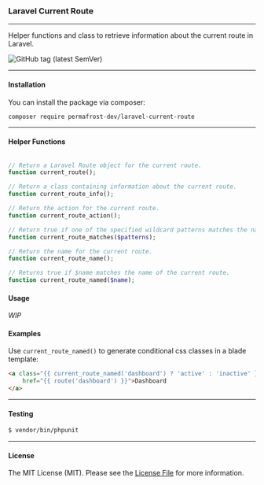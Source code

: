 ### Laravel Current Route

---
Helper functions and class to retrieve information about the current route in Laravel.


![GitHub tag (latest SemVer)](https://img.shields.io/github/v/tag/permafrost-dev/laravel-current-route?label=version&sort=semver&style=flat-square)

---

#### Installation

You can install the package via composer:

```bash
composer require permafrost-dev/laravel-current-route
```
---

#### Helper Functions

```php 

// Return a Laravel Route object for the current route.
function current_route();

// Return a class containing information about the current route.
function current_route_info();

// Return the action for the current route.
function current_route_action();

// Return true if one of the specified wildcard patterns matches the name of the current route.
function current_route_matches($patterns);

// Return the name for the current route.
function current_route_name();

// Returns true if $name matches the name of the current route.
function current_route_named($name);
```

#### Usage

_WIP_

#### Examples

Use `current_route_named()` to generate conditional css classes in a blade template:
```html
<a class="{{ current_route_named('dashboard') ? 'active' : 'inactive' }}"
    href="{{ route('dashboard') }}">Dashboard
</a>
```

---

#### Testing

``` bash
$ vendor/bin/phpunit
```

---

#### License

The MIT License (MIT). Please see the [License File](LICENSE) for more information.
